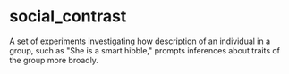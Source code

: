 # social_contrast

A set of experiments investigating how description of an individual in a group, such as "She is a smart hibble," prompts inferences about traits of the group more broadly.
